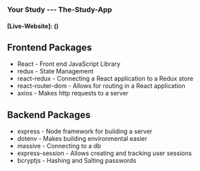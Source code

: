 ### Your Study --- The-Study-App
#### [Live-Website]: (<!-- url to hosted website  -->)




## Frontend Packages
*  React - Front end JavaScript Library
*  redux - State Management
*  react-redux - Connecting a React application to a Redux store
*  react-router-dom - Allows for routing in a React application
* axios - Makes http requests to a server

## Backend Packages
*  express - Node framework for building a server
*  dotenv - Makes building environmental easier
*  massive - Connecting to a db
*  express-session - Allows creating and tracking user sessions
*  bcryptjs - Hashing and Salting passwords